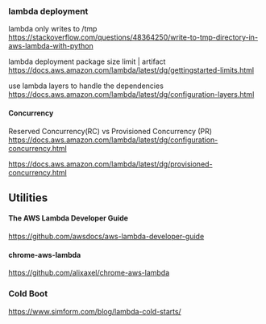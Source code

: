 ### lambda deployment

lambda only writes to /tmp
<br>
https://stackoverflow.com/questions/48364250/write-to-tmp-directory-in-aws-lambda-with-python

lambda deployment package size limit | artifact
<br>
https://docs.aws.amazon.com/lambda/latest/dg/gettingstarted-limits.html

use lambda layers to handle the dependencies
<br>
https://docs.aws.amazon.com/lambda/latest/dg/configuration-layers.html



#### Concurrency

Reserved Concurrency(RC) vs Provisioned Concurrency (PR)
https://docs.aws.amazon.com/lambda/latest/dg/configuration-concurrency.html

https://docs.aws.amazon.com/lambda/latest/dg/provisioned-concurrency.html


## Utilities

#### The AWS Lambda Developer Guide
https://github.com/awsdocs/aws-lambda-developer-guide

#### chrome-aws-lambda
https://github.com/alixaxel/chrome-aws-lambda


### Cold Boot
https://www.simform.com/blog/lambda-cold-starts/
